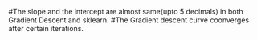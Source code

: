 #The slope and the intercept are almost same(upto 5 decimals) in both Gradient Descent and sklearn.
#The Gradient descent curve coonverges after certain iterations.
